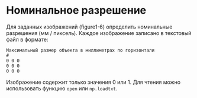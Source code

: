 # Номинальное разрешение

Для заданных изображений (figure1-6) определить номинальные разрешения (мм / пиксель).
Каждое изображение записано в текстовый файл в формате:

```
Максимальный размер объекта в миллиметрах по горизонтали
#
0 0 0
0 0 0
0 0 0
```

Изображение содержит только значения 0 или 1.
Для чтения можно использовать функцию `open` или `np.loadtxt`.